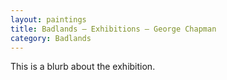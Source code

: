 ```yaml
---
layout: paintings
title: Badlands — Exhibitions — George Chapman
category: Badlands
---
```


This is a blurb about the exhibition.